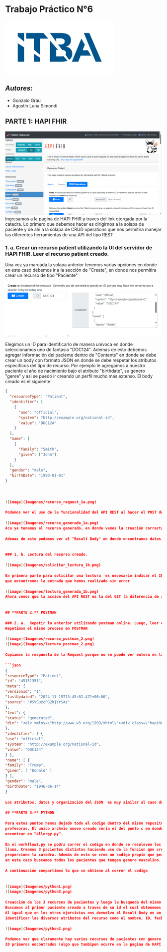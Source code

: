 # Trabajo Práctico N°6
![image](Imagenes/logoitba.png)

## _Autores:_ 
* Gonzalo Grau
* Agustín Luna Simondi

## **PARTE 1:** HAPI FHIR
![image](Imagenes/pagina_inicial_hapifhir.png)
Ingresamos a la pagina de HAPI FHIR a traves del link otorgada por la catedra. Lo primero que debemos hacer es 
dirigirnos a la solapa de paciente y de ahi a la solapa de CRUD operations que nos permitira manejar las
diferentes herramientas de una API del tipo REST

### 1. a. Crear un recurso patient utilizando la UI del servidor de HAPI FHIR. Leer el recurso patient creado.
Una vez ya marcada la solapa anterior tenemos varias opciones en donde en este caso debemos ir a la sección de "Create", en donde nos permitira crear un recurso de tipo "Paciente"

![image](Imagenes/crear_recurso_1a.png)

Elegimos un ID para identificarlo de manera univoca en donde seleccionamos uno de fantasia "DOC124". Ademas de esto debemos
agregar información del paciente dentro de "Contents" en donde se debe crear un body con formato JSON en donde se debe respetar los atributos especificos del tipo de recurso. Por ejemplo le agregamos a nuestro paciente el año de nacimiento bajo el atributo "birthdate", su genero "genre" y asi se puedo ir creando un perfil mucho mas extenso.
El body creado es el siguiente:
  ```json
  { 
    "resourceType": "Patient",
    "identifier": [
      {
        "use": "official",
        "system": "http://example.org/national-id",
        "value": "DOC124"
      }
    ],
    "name": [
      {
        "family": "Smith",
        "given": ["John"]
      }
    ],
    "gender": "male",
    "birthDate": "1990-01-01"
  }



![image](Imagenes/recurso_request_1a.png)

Podemos ver el uso de la funcionalidad del API REST al hacer el POST del nuevo endpoint que hemos creado del recurso Paciente. También vemos el "Result Body" con datos propios que hemos metido en el JSON asi como otros que los proporciona la creación mediante HAPI FHIR como es el "system"

![image](Imagenes/recurso_generado_1a.png)
Aca ya tenemos el recurso generado, en donde vemos la creación correcta del paciente incluyendo datos como el nombre, fecha de nacimiento y genero.

Ademas de esto podemos ver el "Result Body" en donde encontramos datos adicionales que se inicializan al crean un nuevo recursco como puede ser su "id" siendo este 45151339 , algo que tendremos que tener en consideración cuando queramos hacer una busqueda


### 1. b. Lectura del recurso creado.

![image](Imagenes/solicitar_lectura_1b.png)

En primera parte para solicitar una lectura  es necesario indicar el ID pero no el que hemos asignado al paciente por nuestra cuenta sino aquel que crea de anera automatica HAPI FHIR que previamente indicamos como 4515139. Esto permitira
que encontremos la entrada que hemos realizado sin error

![image](Imagenes/lectura_generada_1b.png)
Ahora vemos que la accion del API REST es la del GET (a diferencia de antes que hicimos un POST ya que lo estabamos creando). El resto de solapas permanece totalmente igual ya que estaria mostrando el resultado de lectura  mostrnado los Result Narrative y Result Body iguales a los que hemos publicado previamente.


## **PARTE 2:** POSTMAN

### 2. a.  Repetir lo anterior utilizando postman online. Luego, leer el recurso creado.
Repetimos el mismo proceso en POSTMAN

![image](Imagenes/recurso_postman_2.png)
![image](Imagenes/lectura_postman_2.png)

Copiamos la respuesta de la Request porque no se puede ver entera en la pantalla

  ```json
  {
  "resourceType": "Patient",
  "id": "45151351",
  "meta": {
  "versionId": "1",
  "lastUpdated": "2024-11-15T13:45:02.471+00:00",
  "source": "#SVSuzcPG2RjYrSAz"
  },
  "text": {
  "status": "generated",
  "div": "<div xmlns=\"http://www.w3.org/1999/xhtml\"><div class=\"hapiHeaderText\">Donald <b>TRUMP </b></div><table class=\"hapiPropertyTable\"><tbody><tr><td>Identifier</td><td>DOC124</td></tr><tr><td>Date of birth</td><td><span>14 June 1946</span></td></tr></tbody></table></div>"
  },
  "identifier": [ {
  "use": "official",
  "system": "http://example.org/national-id",
  "value": "DOC124"
  } ],
  "name": [ {
  "family": "Trump",
  "given": [ "Donald" ]
  } ],
  "gender": "male",
  "birthDate": "1946-06-14"
  }

Los atributos, datos y organización del JSON  es muy similar al caso de HAPI-FHIR. Nuevamente podemos identificar las caracteristicas del paciente al final del JSON , siendo las primeras mismas mas sobre información del recurso en si , id , almacenamiento, historia de editado, entre otras cosas.

## **PARTE 3:** PYTHON

Para estos puntos hemos dejado todo el codigo dentro del mismo repositorio siguiendo la estructura compartida por las 
profesoras. El unico archvio nuevo creado seria el del punto c en donde se creo el recurso de "Allergy" el cual se puede
encontrar en "allergy.py".

En el workflow2.py se podra correr el codigo en donde se resuleven los puntos a,b y c con uso de las funciones a las que 
llama. Creamos 3 pacientes distintos haciendo uso de la funcion que crea dichos recursos basados en los codigos que 
proporciono la catedra. Además de esto se creo un codigo propio que permitiese hacer busqueda bajo parametros seleccionados,
en este caso buscamos todos los pacientes que tengan genero masculino. Por ultimo también optamos por crear el recurso de Allergy el cual indagamos en la documentación para saber como crearlo y declararlo correctamente.

A continuación compartimos lo que se obtiene al correr el codigo


![image](Imagenes/python1.png)
![image](Imagenes/python3.png)

Creacción de los 3 recursos de pacientes y luego la busqueda del mismo.
Buscamos al primer paciente creado a traves de su id el cual obtenemos una vez que hacemos el POST (Obtenemos el id que nos crea de por si el HAPI FHIR )
Al igual que en los otros ejercicios nos devuelvo el Result Body en un formato JSON. Si bien no es una maera muy estetica de mostrarla, podemos 
identificar las diversos atributos del recurso como el nombre, ID, fecha de nacimiento, entre otros lo que permite identificar al sujeto en cuestión.

![image](Imagenes/python2.png)

Podemos ver que claramente hay varios recursos de pacientes con genero masculino porlo que se muestran solamente los 
20 primeros encontrados (algo que tambipen ocurre en la pagina de HAPI FHIR)





